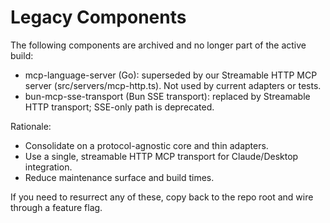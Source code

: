 # Legacy Components

The following components are archived and no longer part of the active build:

- mcp-language-server (Go): superseded by our Streamable HTTP MCP server (src/servers/mcp-http.ts). Not used by current adapters or tests.
- bun-mcp-sse-transport (Bun SSE transport): replaced by Streamable HTTP transport; SSE-only path is deprecated.

Rationale:
- Consolidate on a protocol-agnostic core and thin adapters.
- Use a single, streamable HTTP MCP transport for Claude/Desktop integration.
- Reduce maintenance surface and build times.

If you need to resurrect any of these, copy back to the repo root and wire through a feature flag.
